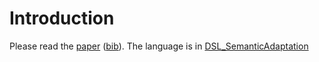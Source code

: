 # Introduction

Please read the [paper](http://msdl.cs.mcgill.ca/people/claudio/pub/Gomes2018a.pdf) ([bib](http://msdl.cs.mcgill.ca/people/claudio/pub/Gomes2018a.bib)).
The language is in [DSL_SemanticAdaptation](DSL_SemanticAdaptation)
